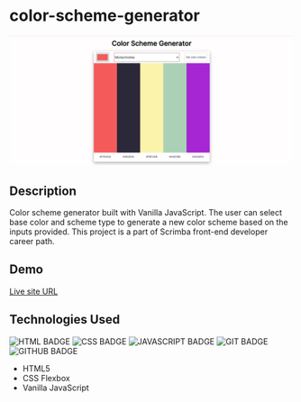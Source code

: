 # color-scheme-generator
![](images/color-scheme.png)

## Description
Color scheme generator built with Vanilla JavaScript. The user can select base color and scheme type to generate a new color scheme based on the inputs provided. This project is a part of Scrimba front-end developer career path.

## Demo
[Live site URL](https://colorschemegeneratorcsg.netlify.app/)

## Technologies Used
![HTML BADGE](https://img.shields.io/badge/HTML-239120?style=for-the-badge&logo=html5&logoColor=white)
![CSS BADGE](https://img.shields.io/badge/CSS-239120?&style=for-the-badge&logo=css3&logoColor=white)
![JAVASCRIPT BADGE](https://img.shields.io/badge/JavaScript-323330?style=for-the-badge&logo=javascript&logoColor=F7DF1E)
![GIT BADGE](https://img.shields.io/badge/GIT-E44C30?style=for-the-badge&logo=git&logoColor=white)
![GITHUB BADGE](https://img.shields.io/badge/GitHub-100000?style=for-the-badge&logo=github&logoColor=white)

* HTML5
* CSS Flexbox
* Vanilla JavaScript

